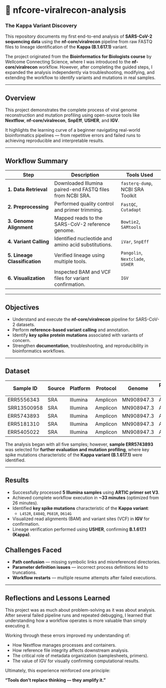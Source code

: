 # 🧬 nfcore-viralrecon-analysis  
### **The Kappa Variant Discovery**

This repository documents my first end-to-end analysis of **SARS-CoV-2 sequencing data** using the **nf-core/viralrecon** pipeline from raw FASTQ files to lineage identification of the **Kappa (B.1.617.1)** variant.  

The project originated from the **Bioinformatics for Biologists course** by Wellcome Connecting Science, where I was introduced to the **nf-core/viralrecon** workflow. However, after completing the guided steps, I expanded the analysis independently via troubleshooting, modifying, and extending the workflow to identify variants and mutations in real samples.

---

## Overview  
This project demonstrates the complete process of viral genome reconstruction and mutation profiling using open-source tools like **Nextflow**, **nf-core/viralrecon**, **SnpEff**, **USHER**, and **IGV**.  

It highlights the learning curve of a beginner navigating real-world bioinformatics pipelines — from repetitive errors and failed runs to achieving reproducible and interpretable results.

---

## Workflow Summary  

| Step | Description | Tools Used |
|------|--------------|------------|
| **1. Data Retrieval** | Downloaded Illumina paired-end FASTQ files from NCBI SRA. | `fasterq-dump`, NCBI SRA Toolkit |
| **2. Preprocessing** | Performed quality control and primer trimming. | `FastQC`, `Cutadapt` |
| **3. Genome Alignment** | Mapped reads to the SARS-CoV-2 reference genome. | `Bowtie2`, `SAMtools` |
| **4. Variant Calling** | Identified nucleotide and amino acid substitutions. | `iVar`, `SnpEff` |
| **5. Lineage Classification** | Verified lineage using multiple tools. | `Pangolin`, `Nextclade`, `USHER` |
| **6. Visualization** | Inspected BAM and VCF files for variant confirmation. | `IGV` |

---

## Objectives  
- Understand and execute the **nf-core/viralrecon** pipeline for SARS-CoV-2 datasets.  
- Perform **reference-based variant calling** and annotation.  
- Identify **key spike protein mutations** associated with variants of concern.  
- Strengthen **documentation**, troubleshooting, and reproducibility in bioinformatics workflows.

---

## Dataset  

| Sample ID | Source | Platform | Protocol | Genome | Primer Set | Version |
|------------|---------|-----------|-----------|----------|-------------|-----------|
| ERR5556343 | SRA | Illumina | Amplicon | MN908947.3 | ARTIC | V3 |
| SRR13500958 | SRA | Illumina | Amplicon | MN908947.3 | ARTIC | V3 |
| ERR5743893 | SRA | Illumina | Amplicon | MN908947.3 | ARTIC | V3 |
| ERR5181310 | SRA | Illumina | Amplicon | MN908947.3 | ARTIC | V3 |
| ERR5405022 | SRA | Illumina | Amplicon | MN908947.3 | ARTIC | V3 |

The analysis began with all five samples; however, **sample ERR5743893** was selected for **further evaluation and mutation profiling**, where key spike mutations characteristic of the **Kappa variant (B.1.617.1)** were identified.

---

## Results 
- Successfully processed **5 Illumina samples** using **ARTIC primer set V3**.  
- Achieved complete workflow execution in **~33 minutes** (optimized from 26 minutes).  
- Identified **key spike mutations** characteristic of the **Kappa variant**:  
  - `L452R`, `E484Q`, `P681R`, `D614G`  
- Visualized read alignments (BAM) and variant sites (VCF) in **IGV** for confirmation.  
- Lineage verification performed using **USHER**, confirming **B.1.617.1 (Kappa)**.

## Challenges Faced 
- **Path confusion** — missing symbolic links and misreferenced directories.
- **Parameter definition issues** — incorrect process definitions led to truncations.
- **Workflow restarts** — multiple resume attempts after failed executions.
  
---

## Reflections and Lessons Learned

This project was as much about problem-solving as it was about analysis.
After several failed pipeline runs and repeated debugging, I learned that understanding how a workflow operates is more valuable than simply executing it.

Working through these errors improved my understanding of:

- How Nextflow manages processes and containers.
- How reference file integrity affects downstream analysis.
- The critical role of metadata organization (samplesheets, primers).
- The value of IGV for visually confirming computational results.

Ultimately, this experience reinforced one principle:

**“Tools don’t replace thinking — they amplify it.”**
